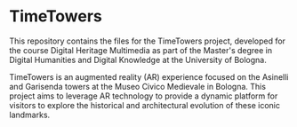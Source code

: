 # TimeTowers
This repository contains the files for the TimeTowers project, developed for the course Digital Heritage Multimedia as part of the Master's degree in Digital Humanities and Digital Knowledge at the University of Bologna.

TimeTowers is an augmented reality (AR) experience focused on the Asinelli and Garisenda towers at the Museo Civico Medievale in Bologna. This project aims to leverage AR technology to provide a dynamic platform for visitors to explore the historical and architectural evolution of these iconic landmarks.
